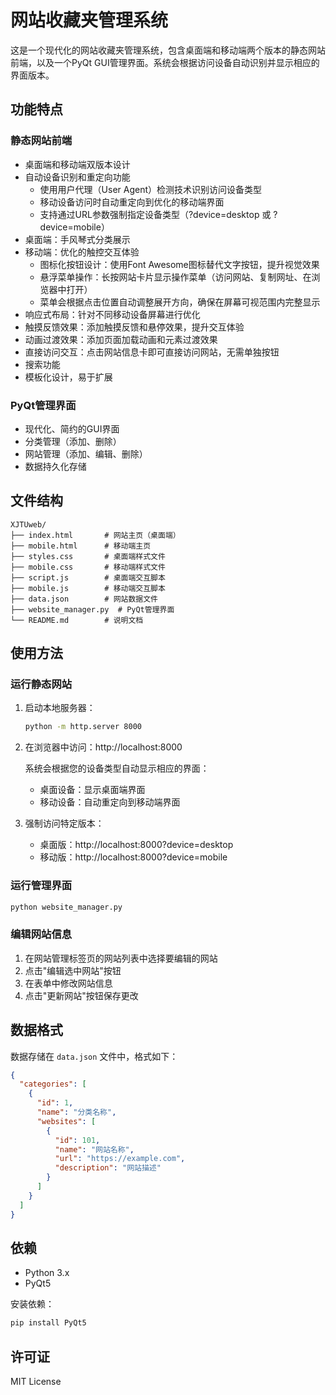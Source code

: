 # 网站收藏夹管理系统

这是一个现代化的网站收藏夹管理系统，包含桌面端和移动端两个版本的静态网站前端，以及一个PyQt GUI管理界面。系统会根据访问设备自动识别并显示相应的界面版本。

## 功能特点

### 静态网站前端
- 桌面端和移动端双版本设计
- 自动设备识别和重定向功能
  - 使用用户代理（User Agent）检测技术识别访问设备类型
  - 移动设备访问时自动重定向到优化的移动端界面
  - 支持通过URL参数强制指定设备类型（?device=desktop 或 ?device=mobile）
- 桌面端：手风琴式分类展示
- 移动端：优化的触控交互体验
  - 图标化按钮设计：使用Font Awesome图标替代文字按钮，提升视觉效果
  - 悬浮菜单操作：长按网站卡片显示操作菜单（访问网站、复制网址、在浏览器中打开）
  - 菜单会根据点击位置自动调整展开方向，确保在屏幕可视范围内完整显示
- 响应式布局：针对不同移动设备屏幕进行优化
- 触摸反馈效果：添加触摸反馈和悬停效果，提升交互体验
- 动画过渡效果：添加页面加载动画和元素过渡效果
- 直接访问交互：点击网站信息卡即可直接访问网站，无需单独按钮
- 搜索功能
- 模板化设计，易于扩展

### PyQt管理界面
- 现代化、简约的GUI界面
- 分类管理（添加、删除）
- 网站管理（添加、编辑、删除）
- 数据持久化存储

## 文件结构

```
XJTUweb/
├── index.html       # 网站主页（桌面端）
├── mobile.html      # 移动端主页
├── styles.css       # 桌面端样式文件
├── mobile.css       # 移动端样式文件
├── script.js        # 桌面端交互脚本
├── mobile.js        # 移动端交互脚本
├── data.json        # 网站数据文件
├── website_manager.py  # PyQt管理界面
└── README.md        # 说明文档
```

## 使用方法

### 运行静态网站

1. 启动本地服务器：
   ```bash
   python -m http.server 8000
   ```

2. 在浏览器中访问：http://localhost:8000

   系统会根据您的设备类型自动显示相应的界面：
   - 桌面设备：显示桌面端界面
   - 移动设备：自动重定向到移动端界面

3. 强制访问特定版本：
   - 桌面版：http://localhost:8000?device=desktop
   - 移动版：http://localhost:8000?device=mobile

### 运行管理界面

```bash
python website_manager.py
```

### 编辑网站信息

1. 在网站管理标签页的网站列表中选择要编辑的网站
2. 点击"编辑选中网站"按钮
3. 在表单中修改网站信息
4. 点击"更新网站"按钮保存更改

## 数据格式

数据存储在 `data.json` 文件中，格式如下：

```json
{
  "categories": [
    {
      "id": 1,
      "name": "分类名称",
      "websites": [
        {
          "id": 101,
          "name": "网站名称",
          "url": "https://example.com",
          "description": "网站描述"
        }
      ]
    }
  ]
}
```

## 依赖

- Python 3.x
- PyQt5

安装依赖：
```bash
pip install PyQt5
```

## 许可证

MIT License